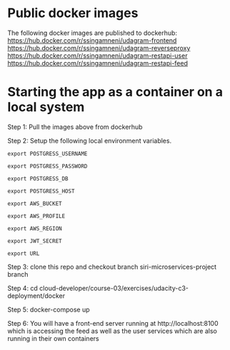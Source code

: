 # Public docker images
The following docker images are published to dockerhub: 
https://hub.docker.com/r/ssingamneni/udagram-frontend
https://hub.docker.com/r/ssingamneni/udagram-reverseproxy
https://hub.docker.com/r/ssingamneni/udagram-restapi-user
https://hub.docker.com/r/ssingamneni/udagram-restapi-feed

# Starting the app as a container on a local system
Step 1: Pull the images above from dockerhub

Step 2: Setup the following local environment variables. 

```
export POSTGRESS_USERNAME

export POSTGRESS_PASSWORD

export POSTGRESS_DB

export POSTGRESS_HOST

export AWS_BUCKET

export AWS_PROFILE

export AWS_REGION

export JWT_SECRET

export URL
```

Step 3: clone this repo and checkout branch siri-microservices-project branch

Step 4: cd cloud-developer/course-03/exercises/udacity-c3-deployment/docker

Step 5: docker-compose up

Step 6: You will have a front-end server running at http://localhost:8100 which is accessing the feed as well as the user services which are also running in their own containers

